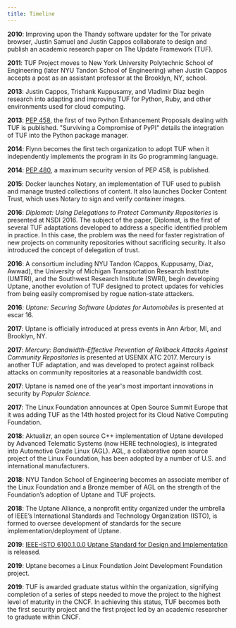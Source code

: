```yaml
---
title: Timeline
---
```


**2010**: Improving upon the Thandy software updater for the Tor private
browser, Justin Samuel and Justin Cappos collaborate to design and publish an
academic research paper on The Update Framework (TUF).

**2011**: TUF Project moves to New York University Polytechnic School of
Engineering (later NYU Tandon School of Engineering) when Justin Cappos
accepts a post as an assistant professor at the Brooklyn, NY, school.

**2013**: Justin Cappos, Trishank Kuppusamy, and Vladimir Diaz begin research
into adapting and improving TUF for Python, Ruby, and other environments used
for cloud computing.

**2013**: [PEP 458](https://www.python.org/dev/peps/pep-0458/), the first of
two Python Enhancement Proposals dealing with TUF is published.
"Surviving a Compromise of PyPI" details
the integration of TUF into the Python package manager.

**2014**: Flynn becomes the first tech organization to adopt TUF when
it independently implements the program in its Go programming language.

**2014**: [PEP 480](https://www.python.org/dev/peps/pep-0480/), a
 maximum security version of PEP 458, is published.

**2015**: Docker launches Notary, an implementation of TUF
used to publish and manage trusted collections of content. It also launches
Docker Content Trust, which uses Notary to sign and verify container images.

**2016**: *Diplomat: Using Delegations to Protect Community Repositories*
is presented at NSDI 2016. The subject of the paper, Diplomat, is the first of several
TUF adaptations developed to address a specific identified problem in practice.
In this case,
the problem was the need for faster registration of new projects on community
repositories without sacrificing security. It also introduced the concept
of delegation of trust.

**2016**: A consortium including NYU Tandon (Cappos, Kuppusamy, Diaz, Awwad),
the University of Michigan Transportation Research Institute (UMTRI), and the
Southwest Research Institute (SWRI), begin developing Uptane, another evolution of
TUF designed to protect updates for vehicles from being easily compromised by rogue
nation-state attackers.

**2016**: *Uptane: Securing Software Updates for Automobiles* is presented at
escar 16.

**2017**: Uptane is officially introduced at press events in Ann Arbor, MI, and
Brooklyn, NY.

**2017**: *Mercury: Bandwidth-Effective Prevention of Rollback Attacks Against
Community Repositories* is presented at USENIX ATC 2017. Mercury is another TUF
adaptation, and was developed to protect against rollback attacks on community repositories at
a reasonable bandwidth cost.

**2017**: Uptane is named one of the year's most important innovations in
security by *Popular Science*.

**2017**: The Linux Foundation announces at Open Source Summit
Europe that it was adding TUF as the 14th hosted project for its Cloud Native
Computing Foundation.

**2018**: Aktualizr, an open source C++ implementation of Uptane developed by Advanced Telematic Systems (now HERE technologies), is integrated into Automotive Grade Linux (AGL). AGL, a collaborative open source project of the Linux
Foundation, has been adopted by a number of U.S. and international manufacturers.

**2018**: NYU Tandon School of Engineering becomes an associate member of the Linux Foundation and a Bronze member of AGL on the strength of the Foundation’s adoption of Uptane and TUF projects.

**2018**: The Uptane Alliance, a nonprofit entity organized under the umbrella of IEEE’s International Standards and Technology Organization (ISTO), is formed to oversee development of standards for the secure implementation/deployment of Uptane.

**2019**: [IEEE-ISTO 6100.1.0.0 Uptane Standard for Design and Implementation](https://uptane.github.io/papers/ieee-isto-6100.1.0.0.uptane-standard.html) is released.

**2019**: Uptane becomes a Linux Foundation Joint Development Foundation project.

**2019**:  TUF is awarded graduate status within the organization, signifying completion of a series of steps needed to move the project to the highest level of maturity in the CNCF. In achieving this status, TUF becomes both the first security project and the first project led by an academic researcher to graduate within CNCF.
